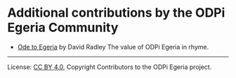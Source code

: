 <!-- SPDX-License-Identifier: CC-BY-4.0 -->
<!-- Copyright Contributors to the ODPi Egeria project. -->

# Additional contributions by the ODPi Egeria Community

* [Ode to Egeria](ode-to-egeria.md) by David Radley
  The value of ODPi Egeria in rhyme.




----
License: [CC BY 4.0](https://creativecommons.org/licenses/by/4.0/),
Copyright Contributors to the ODPi Egeria project.